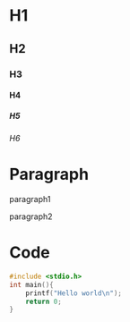 # H1
## H2
### H3
#### H4
##### H5
###### H6

# Paragraph

paragraph1

paragraph2


# Code
```c:main.c
#include <stdio.h>
int main(){
    printf("Hello world\n");
    return 0;
}
```

